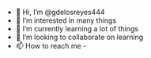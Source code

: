- 👋 Hi, I’m @gdelosreyes444
- 👀 I’m interested in many things
- 🌱 I’m currently learning a lot of things
- 💞️ I’m looking to collaborate on learning
- 📫 How to reach me - 

<!---
gdelosreyes444/gdelosreyes444 is a ✨ special ✨ repository because its `README.md` (this file) appears on your GitHub profile.
You can click the Preview link to take a look at your changes.
--->

